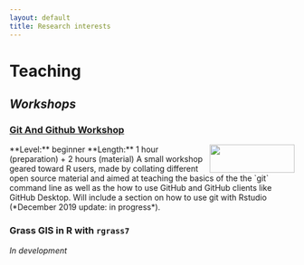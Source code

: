 ```yaml
---
layout: default
title: Research interests
---
```


# Teaching

## *Workshops*

### [Git And Github Workshop](https://vlucet.github.io/git-and-github-with-r-workshop/)
<img align="right" width="150" height="50" src="https://git-scm.com/images/logos/2color-lightbg@2x.png">
**Level:** beginner  
**Length:** 1 hour (preparation) + 2 hours (material)  
A small workshop geared toward R users, made by collating different open source material and aimed at teaching the basics of the the `git` command line as well as the how to use GitHub and GitHub clients like GitHub Desktop. Will include a section on how to use git with Rstudio (*December 2019 update: in progress*).

### Grass GIS in R with `rgrass7`

*In development*
